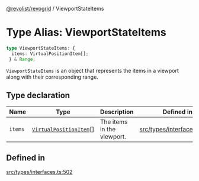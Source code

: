 [@revolist/revogrid](README.md) / ViewportStateItems

# Type Alias: ViewportStateItems

```ts
type ViewportStateItems: {
  items: VirtualPositionItem[];
 } & Range;
```

`ViewportStateItems` is an object that represents the items in a viewport
along with their corresponding range.

## Type declaration

| Name | Type | Description | Defined in |
| ------ | ------ | ------ | ------ |
| `items` | [`VirtualPositionItem`](Interface.VirtualPositionItem.md)[] | The items in the viewport. | [src/types/interfaces.ts:506](https://github.com/revolist/revogrid/blob/479ecce95b25b0761395add7477e34a6fe066174/src/types/interfaces.ts#L506) |

## Defined in

[src/types/interfaces.ts:502](https://github.com/revolist/revogrid/blob/479ecce95b25b0761395add7477e34a6fe066174/src/types/interfaces.ts#L502)
